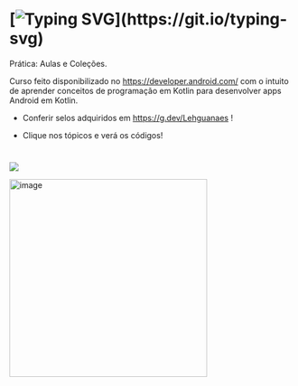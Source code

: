 # [![Typing SVG](https://readme-typing-svg.herokuapp.com/?color=054f77&size=35&center=true&vCenter=true&width=1000&lines=Prática:+aulas+e+coleções!;Desenvolvido+em+Kotlin.;Exercícios+de+fixação!)](https://git.io/typing-svg)

Prática: Aulas e Coleções.

Curso feito disponibilizado no https://developer.android.com/ com o intuito de aprender conceitos de programação em Kotlin para desenvolver apps Android em Kotlin.

- Conferir selos adquiridos em https://g.dev/Lehguanaes !
  
- Clique nos tópicos e verá os códigos!
  #

 <a href="" target="_blank"><img src="https://img.shields.io/badge/Exercício Um-0D1117?style=for-the-badge&logo=android-studio&logoColor=054f77"></a>

<img width="350" alt="image" src="">

#
